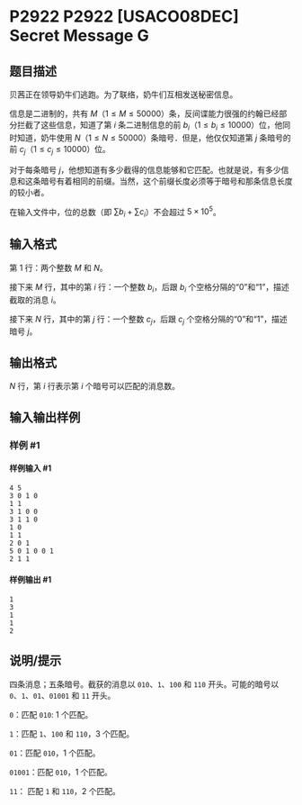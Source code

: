 # P2922 P2922 [USACO08DEC] Secret Message G

## 题目描述

贝茜正在领导奶牛们逃跑。为了联络，奶牛们互相发送秘密信息。

信息是二进制的，共有 $M$（$1 \le M \le 50000$）条，反间谍能力很强的约翰已经部分拦截了这些信息，知道了第  $i$ 条二进制信息的前 $b_i$（$1 \le b_i \le 10000$）位，他同时知道，奶牛使用 $N$（$1 \le N \le 50000$）条暗号．但是，他仅仅知道第 $j$ 条暗号的前 $c_j$（$1 \le c_j \le 10000$）位。

对于每条暗号 $j$，他想知道有多少截得的信息能够和它匹配。也就是说，有多少信息和这条暗号有着相同的前缀。当然，这个前缀长度必须等于暗号和那条信息长度的较小者。

在输入文件中，位的总数（即 $\sum b_i + \sum c_i$）不会超过 $5 \times 10^5$。

## 输入格式

第 $1$ 行：两个整数 $M$ 和 $N$。

接下来 $M$ 行，其中的第 $i$ 行：一个整数 $b_i$，后跟 $b_i$ 个空格分隔的“0”和“1”，描述截取的消息 $i$。

接下来 $N$ 行，其中的第 $j$ 行：一个整数 $c_j$，后跟 $c_j$ 个空格分隔的“0”和“1”，描述暗号 $j$。

## 输出格式

$N$ 行，第 $i$ 行表示第 $i$ 个暗号可以匹配的消息数。

## 输入输出样例

### 样例 #1

#### 样例输入 #1

```
4 5 
3 0 1 0 
1 1 
3 1 0 0 
3 1 1 0 
1 0 
1 1 
2 0 1 
5 0 1 0 0 1 
2 1 1
```

#### 样例输出 #1

```
1 
3 
1 
1 
2
```

## 说明/提示

四条消息；五条暗号。截获的消息以 `010`、`1`、`100` 和 `110` 开头。可能的暗号以 `0`、`1`、`01`、`01001` 和 `11` 开头。

`0`：匹配 `010`: $1$ 个匹配。

`1`：匹配 `1`、`100` 和 `110`，$3$ 个匹配。

`01`：匹配 `010`，$1$ 个匹配。

`01001`：匹配 `010`，$1$ 个匹配。

`11`： 匹配 `1` 和 `110`，$2$ 个匹配。
